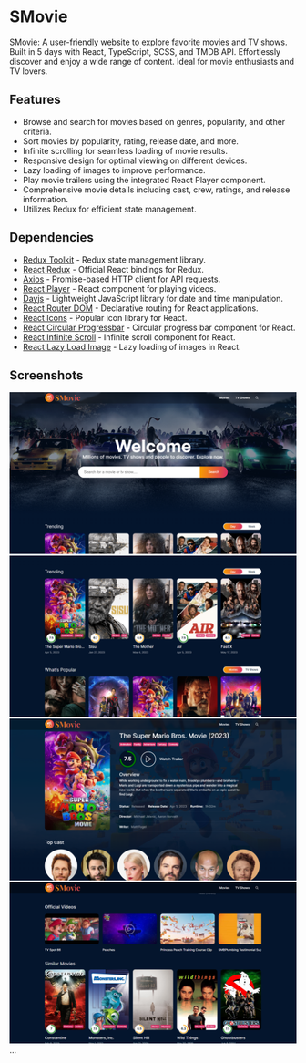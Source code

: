 # SMovie
SMovie: A user-friendly website to explore favorite movies and TV shows. Built in 5 days with React, TypeScript, SCSS, and TMDB API. Effortlessly discover and enjoy a wide range of content. Ideal for movie enthusiasts and TV lovers.


## Features
- Browse and search for movies based on genres, popularity, and other criteria.
- Sort movies by popularity, rating, release date, and more.
- Infinite scrolling for seamless loading of movie results.
- Responsive design for optimal viewing on different devices.
- Lazy loading of images to improve performance.
- Play movie trailers using the integrated React Player component.
- Comprehensive movie details including cast, crew, ratings, and release information.
- Utilizes Redux for efficient state management.


## Dependencies
- [Redux Toolkit](https://www.npmjs.com/package/@reduxjs/toolkit) - Redux state management library.
- [React Redux](https://www.npmjs.com/package/react-redux) - Official React bindings for Redux.
- [Axios](https://www.npmjs.com/package/axios) - Promise-based HTTP client for API requests.
- [React Player](https://www.npmjs.com/package/react-player) - React component for playing videos.
- [Dayjs](https://www.npmjs.com/package/dayjs) - Lightweight JavaScript library for date and time manipulation.
- [React Router DOM](https://www.npmjs.com/package/react-router-dom) - Declarative routing for React applications.
- [React Icons](https://www.npmjs.com/package/react-icons) - Popular icon library for React.
- [React Circular Progressbar](https://www.npmjs.com/package/react-circular-progressbar) - Circular progress bar component for React.
- [React Infinite Scroll](https://www.npmjs.com/package/react-infinite-scroll-component) - Infinite scroll component for React.
- [React Lazy Load Image](https://www.npmjs.com/package/react-lazy-load-image-component) - Lazy loading of images in React.


## Screenshots

![Home Page](./public/screenshots/home.png)
![Home Page](./public/screenshots/home2.png)
![Movie Details Page](./public/screenshots/details.png)
![Movie Details Page](./public/screenshots/details2.png)
...


